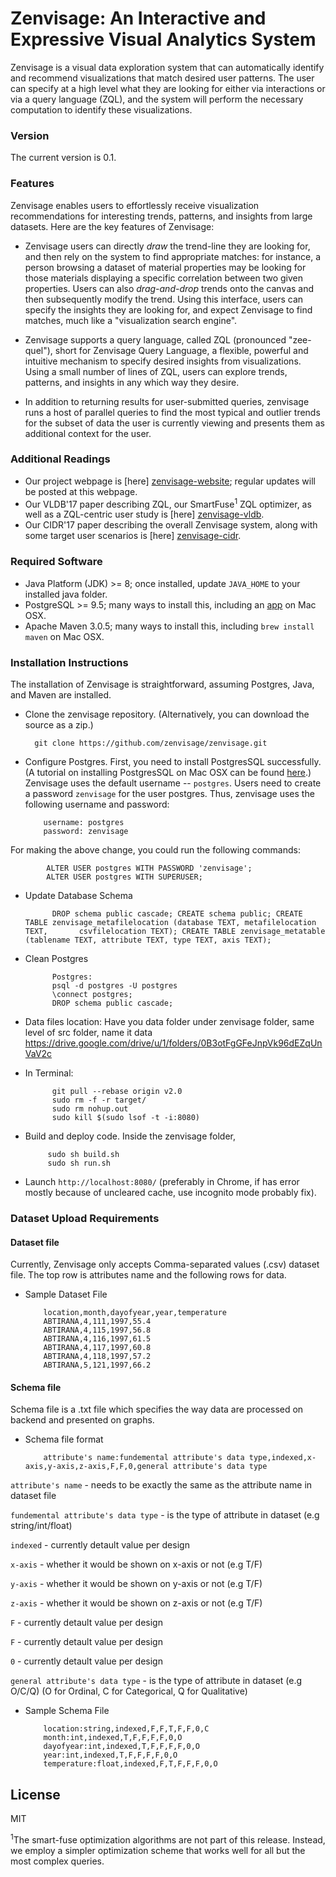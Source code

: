 # Zenvisage: An Interactive and Expressive Visual Analytics System 
Zenvisage is a visual data exploration system that can automatically identify and recommend visualizations that match desired user patterns. The user can specify at a high level what they are looking for either via interactions or via a query language (ZQL), and the system will perform the necessary computation to identify these visualizations.

### Version
The current version is 0.1.

### Features
Zenvisage enables users to effortlessly receive visualization recommendations for interesting trends, patterns, and insights from large datasets. Here are the key features of Zenvisage:

* Zenvisage users can directly _draw_ the trend-line they are looking for, and then rely on the system to find appropriate matches: for instance, a person browsing a dataset of material properties may be looking for those materials displaying a specific correlation between two given properties. Users can also _drag-and-drop_ trends onto the canvas and then subsequently modify the trend. Using this interface, users can specify the insights they are looking for, and expect Zenvisage to find matches, much like a "visualization search engine".

* Zenvisage supports a query language, called ZQL (pronounced "zee-quel"), short for Zenvisage Query Language, a flexible, powerful and intuitive mechanism to specify desired insights from visualizations. Using a small number of lines of ZQL, users can explore trends, patterns, and insights in any which way they desire.

* In addition to returning results for user-submitted queries, zenvisage runs a host of parallel queries to find the most typical and outlier trends for the subset of data the user is currently viewing and presents them as additional context for the user.

### Additional Readings
* Our project webpage is [here] [zenvisage-website]; regular updates will be posted at this webpage.
* Our VLDB'17 paper describing ZQL, our SmartFuse<sup>1</sup> ZQL optimizer, as well as a ZQL-centric user study is [here] [zenvisage-vldb].
* Our CIDR'17 paper describing the overall Zenvisage system, along with some target user scenarios is [here] [zenvisage-cidr].


### Required Software
* Java Platform (JDK) >= 8; once installed, update `JAVA_HOME` to your installed java folder.
* PostgreSQL >= 9.5;  many ways to install this, including an [app][postgres-installation] on Mac OSX.
* Apache Maven 3.0.5;  many ways to install this, including `brew install maven` on Mac OSX.

### Installation Instructions
The installation of Zenvisage is straightforward, assuming Postgres, Java, and Maven are installed.

* Clone the zenvisage repository. (Alternatively, you can download the source as a zip.)

     
        git clone https://github.com/zenvisage/zenvisage.git
     


* Configure Postgres. First, you need to install PostgresSQL successfully. (A tutorial on installing PostgresSQL on Mac OSX can be found [here][postgres-installation].) Zenvisage uses the default username -- `postgres`. Users need to create a password `zenvisage` for the user postgres. Thus, zenvisage uses the following username and password:     
        
          username: postgres
          password: zenvisage 
          
For making the above change, you could run the following commands:
            
            ALTER USER postgres WITH PASSWORD 'zenvisage';
            ALTER USER postgres WITH SUPERUSER;
              
* Update Database Schema
        
            DROP schema public cascade; CREATE schema public; CREATE TABLE zenvisage_metafilelocation (database TEXT, metafilelocation TEXT,       csvfilelocation TEXT); CREATE TABLE zenvisage_metatable (tablename TEXT, attribute TEXT, type TEXT, axis TEXT);

* Clean Postgres

            Postgres:
            psql -d postgres -U postgres
            \connect postgres;
            DROP schema public cascade;

* Data files location:
            Have you data folder under zenvisage folder, same level of src folder, name it data
            https://drive.google.com/drive/u/1/folders/0B3otFgGFeJnpVk96dEZqUnVaV2c

        
* In Terminal:

            git pull --rebase origin v2.0
            sudo rm -f -r target/
            sudo rm nohup.out
            sudo kill $(sudo lsof -t -i:8080)  
            
 * Build and deploy code. Inside the zenvisage folder,
 
            sudo sh build.sh
            sudo sh run.sh 

* Launch `http://localhost:8080/` (preferably in Chrome, if has error mostly because of uncleared cache, use incognito mode probably fix). 

### Dataset Upload Requirements

#### Dataset file

Currently, Zenvisage only accepts Comma-separated values (.csv) dataset file. The top row is attributes name and the following rows for data.

* Sample Dataset File

          location,month,dayofyear,year,temperature
          ABTIRANA,4,111,1997,55.4
          ABTIRANA,4,115,1997,56.8
          ABTIRANA,4,116,1997,61.5
          ABTIRANA,4,117,1997,60.8
          ABTIRANA,4,118,1997,57.2
          ABTIRANA,5,121,1997,66.2

#### Schema file

Schema file is a .txt file which specifies the way data are processed on backend and presented on graphs.

* Schema file format
          
          attribute's name:fundemental attribute's data type,indexed,x-axis,y-axis,z-axis,F,F,0,general attribute's data type

`attribute's name` - needs to be exactly the same as the attribute name in dataset file

`fundemental attribute's data type` - is the type of attribute in dataset (e.g string/int/float)

`indexed` -  currently detault value per design

`x-axis` - whether it would be shown on x-axis or not (e.g T/F)

`y-axis` - whether it would be shown on y-axis or not (e.g T/F)

`z-axis` - whether it would be shown on z-axis or not (e.g T/F)

`F` - currently detault value per design

`F` - currently detault value per design

`0` - currently detault value per design

`general attribute's data type` - is the type of attribute in dataset (e.g O/C/Q) (O for Ordinal, C for Categorical, Q for Qualitative)


* Sample Schema File

          location:string,indexed,F,F,T,F,F,0,C
          month:int,indexed,T,F,F,F,F,0,O
          dayofyear:int,indexed,T,F,F,F,F,0,O
          year:int,indexed,T,F,F,F,F,0,O
          temperature:float,indexed,F,T,F,F,F,0,O


License
----

MIT


[//]: # (These are reference links used in the body of this note and get stripped out when the markdown processor does its job. There is no need to format nicely because it shouldn't be seen. Thanks SO - http://stackoverflow.com/questions/4823468/store-comments-in-markdown-syntax)

   [prof]: http://web.engr.illinois.edu/~adityagp/#
   [zenvisage-website]: http://zenvisage.github.io/
   [zenvisage-vldb]: http://data-people.cs.illinois.edu/papers/zenvisage-vldb.pdf
   [zenvisage-cidr]: http://data-people.cs.illinois.edu/papers/zenvisage-cidr.pdf
   [postgressite]: https://www.postgresql.org/
   [postgres-installation]: https://chartio.com/resources/tutorials/how-to-start-postgresql-server-on-mac-os-x/
   <sup>1</sup>The smart-fuse optimization algorithms are not part of this release. Instead, we employ a simpler optimization scheme that works well for all but the most complex queries. 
